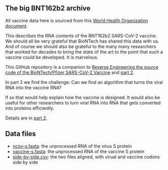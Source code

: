 The big BNT162b2 archive
------------------------
All vaccine data here is sourced from this [World Health
Organization
document](https://mednet-communities.net/inn/db/media/docs/11889.doc).

This describes the RNA contents of the BNT162b2 SARS-CoV-2 vaccine.  We
should all be very grateful that BioNTech has shared this data with us.  And
of course we should also be grateful to the many many researchers that
worked for decades to bring the state of the art to the point that such a
vaccine could be developed.  It is marvelous.

This GitHub repository is a companion to [Reverse Engineering the source code of the BioNTech/Pfizer SARS-CoV-2
Vaccine](https://berthub.eu/articles/posts/reverse-engineering-source-code-of-the-biontech-pfizer-vaccine/)
and [part
2](https://berthub.eu/articles/posts/part-2-reverse-engineering-source-code-of-the-biontech-pfizer-vaccine/).

In part 2 we find the challenge: Can we find an algorithm that turns the
viral RNA into the vaccine RNA?

If so that would help explain how the vaccine is designed. It would also be
useful for other researchers to turn viral RNA into RNA that gets converted
into proteins efficiently.  

Details are in [part 2](https://berthub.eu/articles/posts/part-2-reverse-engineering-source-code-of-the-biontech-pfizer-vaccine/).

Data files
----------

 * [ncov-s.fasta](ncov-s.fasta): the unprocessed RNA of the virus S protein
 * [vaccine-s.fasta](ncov-s.fasta): the unprocessed RNA of the vaccine S protein
 * [side-by-side.csv](side-by-side.csv): the two files aligned, with virual and vaccine codons side by side 



